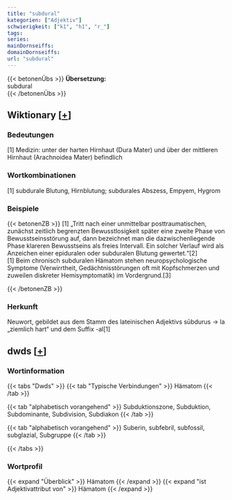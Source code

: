 ```yaml
---
title: "subdural"
kategorien: ["Adjektiv"]
schwierigkeit: ["k1", "h1", "r_"]
tags:
series:
mainDornseiffs:
domainDornseiffs:
url: "subdural"
---
```


{{< betonenÜbs >}}
**Übersetzung:**  
subdural  
{{< /betonenÜbs >}}

## Wiktionary [[+](https://de.wiktionary.org/wiki/subdural)]

### Bedeutungen
[1] Medizin: unter der harten Hirnhaut (Dura Mater) und über der mittleren Hirnhaut (Arachnoidea Mater) befindlich  

### Wortkombinationen
[1] subdurale Blutung, Hirnblutung; subdurales Abszess, Empyem, Hygrom  

### Beispiele
{{< betonenZB >}}
[1] „Tritt nach einer unmittelbar posttraumatischen, zunächst zeitlich begrenzten Bewusstlosigkeit später eine zweite Phase von Bewusstseinsstörung auf, dann bezeichnet man die dazwischenliegende Phase klareren Bewusstseins als freies Intervall. Ein solcher Verlauf wird als Anzeichen einer epiduralen oder subduralen Blutung gewertet.“[2]  
[1] Beim chronisch subduralen Hämatom stehen neuropsychologische Symptome (Verwirrtheit, Gedächtnisstörungen oft mit Kopfschmerzen und zuweilen diskreter Hemisymptomatik) im Vordergrund.[3]  

{{< /betonenZB >}}
### Herkunft
Neuwort, gebildet aus dem Stamm des lateinischen Adjektivs sūbdurus → la „ziemlich hart“ und dem Suffix -al[1]  



## dwds [[+](https://www.dwds.de/wb/subdural)]

### Wortinformation
{{< tabs "Dwds" >}}
{{< tab "Typische Verbindungen" >}}
Hämatom
{{< /tab >}}

{{< tab "alphabetisch vorangehend" >}}
Subduktionszone, Subduktion, Subdominante, Subdivision, Subdiakon
{{< /tab >}}

{{< tab "alphabetisch vorangehend" >}}
Suberin, subfebril, subfossil, subglazial, Subgruppe
{{< /tab >}}

{{< /tabs >}}

### Wortprofil
{{< expand "Überblick" >}} Hämatom {{< /expand >}}
{{< expand "ist Adjektivattribut von" >}} Hämatom {{< /expand >}}


